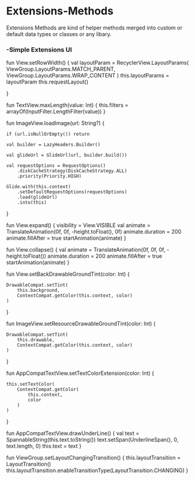 # Extensions-Methods
Extensions Methods are kind of helper methods merged into custom or default data types or classes or any libary.

### -Simple Extensions  UI


fun View.setRowWidth() {
    val layoutParam = RecyclerView.LayoutParams(
        ViewGroup.LayoutParams.MATCH_PARENT,
        ViewGroup.LayoutParams.WRAP_CONTENT
    )
    this.layoutParams = layoutParam
    this.requestLayout()

}

fun TextView.maxLength(value: Int) {
    this.filters = arrayOf<InputFilter>(InputFilter.LengthFilter(value))
}


fun ImageView.loadImage(url: String?) {

    if (url.isNullOrEmpty()) return

    val builder = LazyHeaders.Builder()

    val glideUrl = GlideUrl(url, builder.build())

    val requestOptions = RequestOptions()
        .diskCacheStrategy(DiskCacheStrategy.ALL)
        .priority(Priority.HIGH)

    Glide.with(this.context)
        .setDefaultRequestOptions(requestOptions)
        .load(glideUrl)
        .into(this)
}

fun View.expand() {
    visibility = View.VISIBLE
    val animate = TranslateAnimation(0f, 0f, -height.toFloat(), 0f)
    animate.duration = 200
    animate.fillAfter = true
    startAnimation(animate)
}

fun View.collapse() {
    val animate = TranslateAnimation(0f, 0f, 0f, -height.toFloat())
    animate.duration = 200
    animate.fillAfter = true
    startAnimation(animate)
}


fun View.setBackDrawableGroundTint(color: Int) {

    DrawableCompat.setTint(
        this.background,
        ContextCompat.getColor(this.context, color)
    )

}

fun ImageView.setResourceDrawableGroundTint(color: Int) {

    DrawableCompat.setTint(
        this.drawable,
        ContextCompat.getColor(this.context, color)
    )

}


fun AppCompatTextView.setTextColorExtension(color: Int) {

    this.setTextColor(
        ContextCompat.getColor(
            this.context,
            color
        )
    )

}


fun AppCompatTextView.drawUnderLine() {
    val text = SpannableString(this.text.toString())
    text.setSpan(UnderlineSpan(), 0, text.length, 0)
    this.text = text
}

fun ViewGroup.setLayoutChangingTransition() {
    this.layoutTransition =
        LayoutTransition()
    this.layoutTransition.enableTransitionType(LayoutTransition.CHANGING)
}
